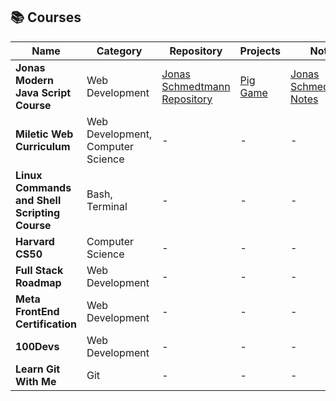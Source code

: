 ## 📚 Courses

| Name                                          | Category                          | Repository                                                                                     | Projects                                                              | Notes                                                 | Link                                                                                                                                        | Status      |
| --------------------------------------------- | --------------------------------- | ---------------------------------------------------------------------------------------------- | --------------------------------------------------------------------- | ----------------------------------------------------- | ------------------------------------------------------------------------------------------------------------------------------------------- | ----------- |
| **Jonas Modern Java Script Course**           | Web Development                   | [Jonas Schmedtmann Repository](https://github.com/jonasschmedtmann/complete-javascript-course) | [Pig Game](/work/code-snippets.md#jonas-schmedtmann-pig-game-project) | [Jonas Schmedtmann Notes](./notes/jonas_schmedtmann/) | [Modern JavaScript Course Jonas](https://www.udemy.com/share/101Wfe3@hUCWkpLSs9ymB5MoiOgELC_DBwvgO_Z49fhoeI9GLpiauqA3g-_DN8QYrjy9NBltbw==/) | In Progress |
| **Miletic Web Curriculum**                    | Web Development, Computer Science | -                                                                                              | -                                                                     | -                                                     | [Miletic Web](https://group.miletic.net/hr/nastava/kolegiji/PW/)                                                                            | To Do       |
| **Linux Commands and Shell Scripting Course** | Bash, Terminal                    | -                                                                                              | -                                                                     | -                                                     | [Linux & Bash](https://www.coursera.org/learn/hands-on-introduction-to-linux-commands-and-shell-scripting)                                  | To Do       |
| **Harvard CS50**                              | Computer Science                  | -                                                                                              | -                                                                     | -                                                     | [CS50](https://cs50.harvard.edu/x/2024/)                                                                                                    | To Do       |
| **Full Stack Roadmap**                        | Web Development                   | -                                                                                              | -                                                                     | -                                                     | [Full Stack Roadmap](https://roadmap.sh/full-stack)                                                                                         | To Do       |
| **Meta FrontEnd Certification**               | Web Development                   | -                                                                                              | -                                                                     | -                                                     | [Meta FrontEnd Course](https://www.coursera.org/professional-certificates/meta-front-end-developer)                                         | To Do       |
| **100Devs**                                   | Web Development                   | -                                                                                              | -                                                                     | -                                                     | [100 Devs Curriculum](https://communitytaught.org/class/all)                                                                                | To Do       |
| **Learn Git With Me**                         | Git                               | -                                                                                              | -                                                                     | -                                                     | [Learn git with me](https://www.gitme.live/)                                                                                                | To Do       |

